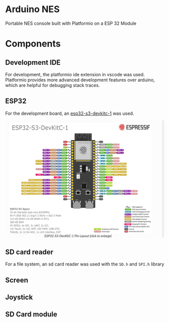 # Arduino NES

Portable NES console built with Platformio on a ESP 32 Module

# Components

## Development IDE

For development, the platformio ide extension in vscode was used.
Platformio provides more advanced development features over arduino, which are helpful for debugging stack traces.

## ESP32

For the development board, an [esp32-s3-devkitc-1](https://docs.espressif.com/projects/esp-idf/en/latest/esp32s3/hw-reference/esp32s3/user-guide-devkitc-1.html) was used.

![esp32 pin layout](/pictures/pinlayout.png)

## SD card reader

For a file system, an sd card reader was used with the `SD.h` and `SPI.h` library

## Screen

## Joystick

## SD Card module
